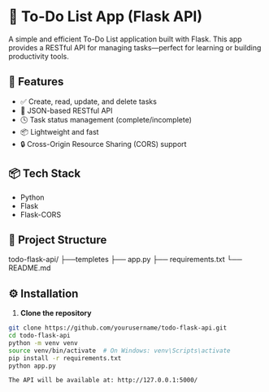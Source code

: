 
# 📝 To-Do List App (Flask API)

A simple and efficient To-Do List application built with Flask. This app provides a RESTful API for managing tasks—perfect for learning or building productivity tools.

## 🚀 Features

- ✅ Create, read, update, and delete tasks
- 📁 JSON-based RESTful API
- 🕓 Task status management (complete/incomplete)
- 📦 Lightweight and fast
- 🔒 Cross-Origin Resource Sharing (CORS) support

## 📦 Tech Stack

- Python
- Flask
- Flask-CORS

## 📁 Project Structure
todo-flask-api/
├──templetes
├── app.py
├── requirements.txt
└── README.md

## ⚙️ Installation

1. **Clone the repository**

```bash
git clone https://github.com/yourusername/todo-flask-api.git
cd todo-flask-api
python -m venv venv
source venv/bin/activate  # On Windows: venv\Scripts\activate
pip install -r requirements.txt
python app.py

The API will be available at: http://127.0.0.1:5000/

